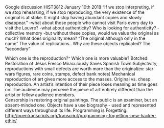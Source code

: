  Google discussion
 HIST3812
January 10th 2018
“If we stop interpreting, if we stop rehearsing, if we stop reproducing, the very existence of the original is at stake. It might stop having abundant copies and slowly disappear.” 
-what about those people who cannot visit Paris every day to visit the Louvre?
-what about authenticity? Who is looking for authenticity?
-collective memory
-but without these copies, would we value the original as much?
What does originality mean?
“The original although only in the name”
The value of replications..
Why are these objects replicated? 
 The “secondary”

 
Which one is the reproduction?^
Which one is more valuable?
Botched Restoration of Jesus Fresco Miraculously Saves Spanish Town
Subjectivity, reproductions with small defects are worth more than the original(ex: star wars figures, rare coins, stamps, defect bank notes)
Mechanical reproduction of art gives more access to the masses. Original vs. cheap reproduction. An artist’s intention of their piece loses meaning as time goes on. The audience may perceive the piece of art entirely different than the artist or fellow audience members.  
Censorship in restoring original paintings. 
 The public is an examiner, but an absent-minded one.
Objects have a use biography - used and represented different ways throughout its life. 
Programming is Forgetting: 
http://opentranscripts.org/transcript/programming-forgetting-new-hacker-ethic/

